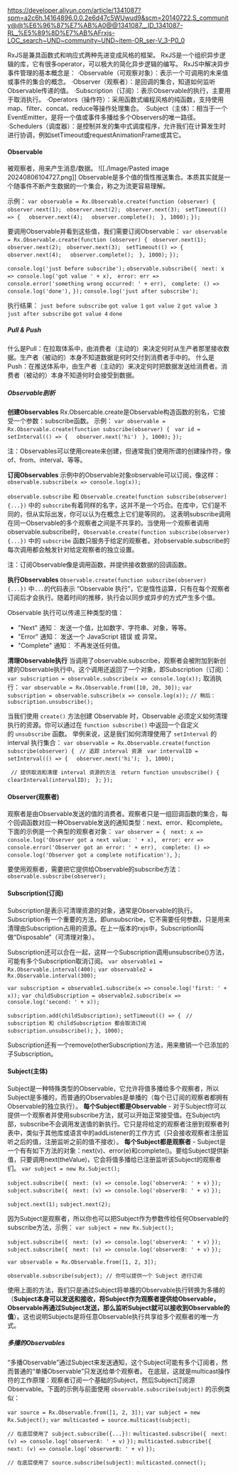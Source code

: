 https://developer.aliyun.com/article/1341087?spm=a2c6h.14164896.0.0.2e6d47c5WUwud9&scm=20140722.S_community@@%E6%96%87%E7%AB%A0@@1341087._.ID_1341087-RL_%E5%89%8D%E7%AB%AFrxjs-LOC_search~UND~community~UND~item-OR_ser-V_3-P0_0

RxJS是兼具函数式和响应式两种先进变成风格的框架。
RxJS是一个组织异步逻辑的库，它有很多operator，可以极大的简化异步逻辑的编写。
RxJS中解决异步事件管理的基本概念是：
·Observable（可观察对象）：表示一个可调用的未来值或事件的集合的概念。
·Observer（观察者）：是回调的集合，知道如何监听Observable传递的值。
·Subscription（订阅）：表示Observable的执行，主要用于取消执行。
·Operators（操作符）：采用函数式编程风格的纯函数，支持使用map、filter、concat、reduce等操作处理集合。
·Subject（主体）：相当于一个EventEmitter，是将一个值或事件多播给多个Observers的唯一路径。
·Schedulers（调度器）：是控制并发的集中式调度程序，允许我们在计算发生时进行协调，例如setTimeout或requestAnimationFrame或其它。

#### Observable
被观察者，用来产生消息/数据。
![[./Image/Pasted image 20240806104727.png]]
Observable是多个值的惰性推送集合。本质其实就是一个随事件不断产生数据的一个集合，称之为流更容易理解。

示例：
`var observable = Rx.Observable.create(function (observer) {`
  `observer.next(1);`
  `observer.next(2);`
  `observer.next(3);`
  `setTimeout(() => {`
    `observer.next(4);`
    `observer.complete();`
  `}, 1000);`
`});`

要调用Observable并看到这些值，我们需要订阅Observable：
`var observable = Rx.Observable.create(function (observer) {`
  `observer.next(1);`
  `observer.next(2);`
  `observer.next(3);`
  `setTimeout(() => {`
    `observer.next(4);`
    `observer.complete();`
  `}, 1000);`
`});`
  
`console.log('just before subscribe');`
`observable.subscribe({`
  `next: x => console.log('got value ' + x),`
  `error: err => console.error('something wrong occurred: ' + err),`
  `complete: () => console.log('done'),`
`});`
`console.log('just after subscribe');`

执行结果：
`just before subscribe`
`got value 1`
`got value 2`
`got value 3`
`just after subscribe`
`got value 4`
`done`

##### Pull & Push
什么是Pull：在拉取体系中，由消费者（主动的）来决定何时从生产者那里接收数据。生产者（被动的）本身不知道数据是何时交付到消费者手中的。
什么是Push：在推送体系中，由生产者（主动的）来决定何时把数据发送给消费者。消费者（被动的）本身不知道何时会接受到数据。

##### Observable剖析

**创建Observables**
Rx.Obsercable.create是Observable构造函数的别名，它接受一个参数：subscribe函数。
示例：
`var observable = Rx.Observable.create(function subscribe(observer) {`
  `var id = setInterval(() => {`
    `observer.next('hi')`
  `}, 1000);`
`});`

注：Observables可以使用create来创建，但通常我们使用所谓的创建操作符，像of、from、interval、等等。

**订阅Observables**
示例中的Observable对象observable可以订阅，像这样：
`observable.subscribe(x => console.log(x));`

`observable.subscribe` 和 `Observable.create(function subscribe(observer) {...})` 中的 `subscribe`有着同样的名字，这并不是一个巧合。在库中，它们是不同的，但从实际出发，你可以认为在概念上它们是等同的。
这表明subscribe调用在同一Observable的多个观察者之间是不共享的。当使用一个观察者调用observable.subscribe时，`Observable.create(function subscribe(observer) {...})` 中的 `subscribe` 函数只服务于给定的观察者。对observable.subscribe的每次调用都会触发针对给定观察者的独立设置。

注：订阅Observable像是调用函数，并提供接收数据的回调函数。

**执行Observables**
`Observable.create(function subscribe(observer) {...})` 中`...`的代码表示 “Observable 执行”，它是惰性运算，只有在每个观察者订阅后才会执行。随着时间的推移，执行会以同步或异步的方式产生多个值。

Observable 执行可以传递三种类型的值：
- "Next" 通知： 发送一个值，比如数字、字符串、对象，等等。
- "Error" 通知： 发送一个 JavaScript 错误 或 异常。
- "Complete" 通知： 不再发送任何值。

**清理Observable执行**
当调用了observable.subscribe，观察者会被附加到新创建的Observable执行中。这个调用还返回了一个对象，即Subscription（订阅）：
`var subscription = observable.subscribe(x => console.log(x));`
取消执行：
`var observable = Rx.Observable.from([10, 20, 30]);` 
`var subscription = observable.subscribe(x => console.log(x));` 
`// 稍后：` 
`subscription.unsubscribe();`

当我们使用 `create()` 方法创建 Observable 时，Observable 必须定义如何清理执行的资源。你可以通过在 `function subscribe()` 中返回一个自定义的 `unsubscribe` 函数。
举例来说，这是我们如何清理使用了 `setInterval` 的 interval 执行集合：
`var observable = Rx.Observable.create(function subscribe(observer) {`
  `// 追踪 interval 资源`
  `var intervalID = setInterval(() => {`
    `observer.next('hi');`
  `}, 1000);`

  `// 提供取消和清理 interval 资源的方法`
  `return function unsubscribe() {`
    `clearInterval(intervalID);`
  `};`
`});`

#### Observer(观察者)
观察者是由Observable发送的值的消费者。观察者只是一组回调函数的集合，每个回调函数对应一种Observable发送的通知类型：next、error、和complete。下面的示例是一个典型的观察者对象：
`var observer = {`
  `next: x => console.log('Observer got a next value: ' + x),`
  `error: err => console.error('Observer got an error: ' + err),`
  `complete: () => console.log('Observer got a complete notification'),`
`};`

要使用观察者，需要把它提供给Observable的subscribe方法：
`observable.subscribe(observer);`

#### Subscription(订阅)
Subscription是表示可清理资源的对象，通常是Observable的执行。Subscription有一个重要的方法，即unsubscribe，它不需要任何参数，只是用来清理由Subscription占用的资源。在上一版本的rxjs中，Subscription叫做“Disposable”（可清理对象）。

Subscription还可以合在一起，这样一个Subscription调用unsubscribe()方法，可能有多个Subscription取消订阅。
`var observable1 = Rx.Observable.interval(400);`
`var observable2 = Rx.Observable.interval(300);`
  
`var subscription = observable1.subscribe(x => console.log('first: ' + x));`
`var childSubscription = observable2.subscribe(x => console.log('second: ' + x));`

`subscription.add(childSubscription);`
`setTimeout(() => {`
  `// subscription 和 childSubscription 都会取消订阅`
  `subscription.unsubscribe();`
`}, 1000);`

Subscription还有一个remove(otherSubscription)方法，用来撤销一个已添加的子Subscription。

#### Subject(主体)
Subject是一种特殊类型的Observable，它允许将值多播给多个观察者，所以Subject是多播的，而普通的Observables是单播的（每个已订阅的观察者都拥有Observable的独立执行）。
**每个Subject都是Observable** - 对于Subject你可以提供一个观察者并使用subscribe方法，就可以开始正常接受值。在Subject内部，subscribe不会调用发送值的新执行。它只是将给定的观察者注册到观察者列表中，类似于其他库或语言中的addListener的工作方式（只会接收观察者注册监听之后的值，注册监听之前的值不接收）。
**每个Subject都是观察者** - Subject是一个有有如下方法的对象：next(v)、error(e)和complete()。要给Subject提供新值，只要调用next(theValue)，它会将值多播给已注册监听该Subject的观察者们。
`var subject = new Rx.Subject();`

`subject.subscribe({`
  `next: (v) => console.log('observerA: ' + v)`
`});`
`subject.subscribe({`
  `next: (v) => console.log('observerB: ' + v)`
`});`

`subject.next(1);`
`subject.next(2);`

因为Subject是观察者，所以你也可以把Subject作为参数传给任何Observable的subscribe方法，示例：
`var subject = new Rx.Subject();`

`subject.subscribe({`
  `next: (v) => console.log('observerA: ' + v)`
`});`
`subject.subscribe({`
  `next: (v) => console.log('observerB: ' + v)`
`});`
  
`var observable = Rx.Observable.from([1, 2, 3]);`
  
`observable.subscribe(subject); // 你可以提供一个 Subject 进行订阅`

使用上面的方法，我们只是通过Subject将单播的Observable执行转换为多播的（**Subject本身可以发送和接收，将Subject作为观察者提供给Observable，Observable再通过Subject发送，那么监听Subject就可以接收到Observable的值**）。这也说明Subjects是将任意Observable执行共享给多个观察者的唯一方式。

##### 多播的Observables
“多播Observable”通过Subject来发送通知，这个Subject可能有多个订阅者，然而普通的“单播Observable”只发送给单个观察者。
在底层，这就是multicast操作符的工作原理：观察者订阅一个基础的Subject，然后Subject订阅源Observable。下面的示例与前面使用 `observable.subscribe(subject)` 的示例类似：

`var source = Rx.Observable.from([1, 2, 3]);`
`var subject = new Rx.Subject();`
`var multicasted = source.multicast(subject);`
  
`// 在底层使用了 subject.subscribe({...}):`
`multicasted.subscribe({`
  `next: (v) => console.log('observerA: ' + v)`
`});`
`multicasted.subscribe({`
  `next: (v) => console.log('observerB: ' + v)`
`});`
  
`// 在底层使用了 source.subscribe(subject):`
`multicasted.connect();`
